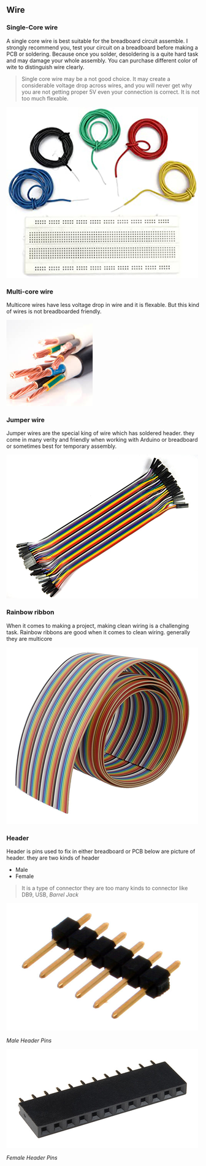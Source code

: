 ## Wire
### Single-Core wire
A single core wire is best suitable for the breadboard circuit assemble. I strongly recommend you, test your circuit on a breadboard before making a PCB or soldering. Because once you solder, desoldering is a quite hard task and may damage your whole assembly. You can purchase different color of wite to distinguish wire clearly.

> Single core wire may be a not good choice. It may create a considerable voltage drop across wires, and you will never get why you are not getting proper 5V even your connection is correct. It is not too much flexable.

![Single-Core Wire](./images/single_core_wire.jpg)

### Multi-core wire
Multicore wires have less voltage drop in wire and it is flexable. But this kind of wires is not breadboarded friendly.

![Multi-core wire](./images/multicore_wire.jpg)

### Jumper wire
Jumper wires are the special king of wire which has soldered header. they come in many verity and friendly when working with Arduino or breadboard or sometimes best for temporary assembly.

![Jumper wire](./images/jumper_wire.jpg)

### Rainbow ribbon
When it comes to making a project, making clean wiring is a challenging task. Rainbow ribbons are good when it comes to clean wiring. generally they are multicore

![Rainbow ribbon](./images/raibbow_ribbon.jpg)

### Header
Header is pins used to fix in either breadboard or PCB below are picture of header. 
they are two kinds of header
- Male 
- Female

> It is a type of connector they are too many kinds to connector like DB9, USB, *Barrel Jack*

![Header](./images/male_header.jpg)

*Male Header Pins*

![Header](./images/female_header.jpg)

*Female Header Pins*
